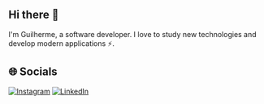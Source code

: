 ## Hi there 👋

I'm Guilherme, a software developer. I love to study new technologies and develop modern applications ⚡️.

## 🌐 Socials
[![Instagram](https://img.shields.io/badge/Instagram-%23E4405F.svg?logo=Instagram&logoColor=white)](https://instagram.com/guilherme_kuehl) [![LinkedIn](https://img.shields.io/badge/LinkedIn-%230077B5.svg?logo=linkedin&logoColor=white)](https://www.linkedin.com/in/guilherme-kuehl-kellermann-a3717b1a1/)
